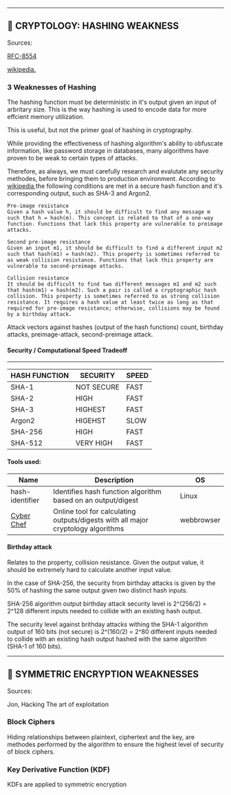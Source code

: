___

## 📖 CRYPTOLOGY: HASHING WEAKNESS


Sources:
<p>  <a href="https://www.rfc-editor.org/rfc/rfc8554.html">RFC-8554 </a> </p>

<p> <a href="https://en.wikipedia.org/wiki/Cryptographic_hash_function"> wikipedia. </a></p>

### 3 Weaknesses of Hashing ###



The hashing function must be deterministic in it's output given an input of arbritary size. 
This is the way hashing is used to encode data for more effcient memory utilization.

This is useful, but not the primer goal of hashing in cryptography.

While providing the effectiveness of hashing algorithm's ability to obfuscate information, like password storage in databases, many algorithms have proven to be weak to certain types of attacks.

Therefore, as always, we must carefully research and evalutate any security methodes, before bringing them to production environment.
According to <a href="https://en.wikipedia.org/wiki/Cryptographic_hash_function"> wikipedia <a> the following conditions are met in a secure hash function and it's corresponding output, such as SHA-3 and Argon2.

```
Pre-image resistance
Given a hash value h, it should be difficult to find any message m such that h = hash(m). This concept is related to that of a one-way function. Functions that lack this property are vulnerable to preimage attacks.
```
```
Second pre-image resistance
Given an input m1, it should be difficult to find a different input m2 such that hash(m1) = hash(m2). This property is sometimes referred to as weak collision resistance. Functions that lack this property are vulnerable to second-preimage attacks.
```
```
Collision resistance
It should be difficult to find two different messages m1 and m2 such that hash(m1) = hash(m2). Such a pair is called a cryptographic hash collision. This property is sometimes referred to as strong collision resistance. It requires a hash value at least twice as long as that required for pre-image resistance; otherwise, collisions may be found by a birthday attack.
```

Attack vectors against hashes (output of the hash functions) count, birthday attacks, preimage-attack, second-preimage attack.

#### Security / Computational Speed Tradeoff ###
___
| HASH FUNCTION | SECURITY | SPEED | 
|-------------- | -------- | ----- |
| SHA-1         | NOT SECURE | FAST |
| SHA-2         | HIGH| FAST |
| SHA-3         |  HIGHEST | FAST |
| Argon2         | HIGEHST | SLOW | 
| SHA-256         | HIGH | FAST |
| SHA-512         | VERY HIGH | FAST | 

#### Tools used: ####


| Name | Description | OS |
| ---- | ----------- | -- |
| hash-identifier | Identifies hash function algorithm based on an output/digest | Linux | 
| <a href="https://gchq.github.io/CyberChef/#input=SGVsbG8gd29ybGQ">Cyber Chef </a> | Online tool for calculating outputs/digests with all major cryptology algorithms | webbrowser |


#### Birthday attack ####

Relates to the property, collision resistance. Given the output value, it should be extremely hard to calculate another input value. 

In the case of SHA-256, the security from birthday attacks is given by the 50% of hashing the same output given two distinct hash inputs.

SHA-256 algorithm output birthday attack security level is 2^(256/2) = 2^128 different inputs needed to collide with an existing hash output.

The security level against brithday attacks withing the SHA-1 algorithm output of 160 bits (not secure) is 2^(160/2) = 2^80 different inputs needed to collide with an existing hash output hashed with the same algorithm (SHA-1 of 160 bits).





---

## 📖 SYMMETRIC ENCRYPTION WEAKNESSES

Sources:

Jon, Hacking The art of exploitation

### Block Ciphers

Hiding relationships between plaintext, ciphertext and the key, are methodes performed by the algorithm to ensure the highest level of security of block ciphers. 





### Key Derivative Function (KDF)

KDFs are applied to symmetric encryption 
